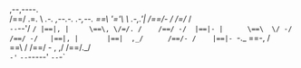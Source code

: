  ,--,----.                               
/==/ .=.  \     _.-.      ,--.-.  .-,--. 
\==\ '='\  \  .-,.'|     /==/- / /=/_ /  
 `--`--'/ `/ |==|, |     \==\, \/=/. /   
    /==/ -/  |==|- |      \==\  \/ -/    
   /==/ -/   |==|, |       |==|  ,_/     
  /==/- /    |==|- `-._    \==\-, /      
  \==\ /     /==/ - , ,/   /==/._/       
   `-'`      `--`-----'    `--`-`        
 
 

